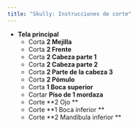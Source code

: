 ```yaml
---
title: "Skully: Instrucciones de corte"
---
```


- **Tela principal**
  - Corta **2 Mejilla**
  - Corta **2 Frente**
  - Corta **2 Cabeza parte 1**
  - Corta **2 Cabeza parte 2**
  - Corta **2 Parte de la cabeza 3**
  - Corta **2 Pómulo**
  - Corta **1 Boca superior**
  - Cortar **Piso de 1 mordaza**
  - Corte **2 Ojo **
  - Corte **1 Boca inferior **
  - Corte **2 Mandíbula inferior **
